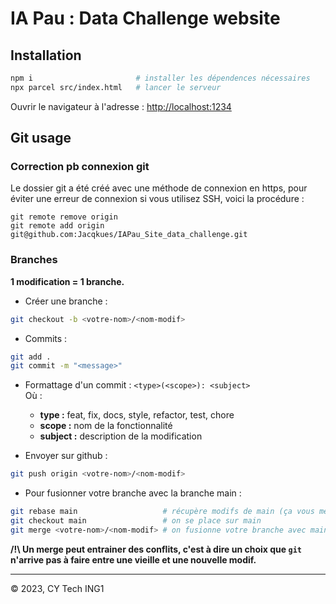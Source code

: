 # IA Pau : Data Challenge website

## Installation

```bash
npm i                       # installer les dépendences nécessaires
npx parcel src/index.html   # lancer le serveur
```
  
Ouvrir le navigateur à l'adresse : [http://localhost:1234](http://localhost:1234)

## Git usage

### Correction pb connexion git

Le dossier git a été créé avec une méthode de connexion en https, pour éviter une erreur de connexion si vous utilisez SSH, voici la procédure :  
```
git remote remove origin
git remote add origin git@github.com:Jacqkues/IAPau_Site_data_challenge.git
```

### Branches 

**1 modification = 1 branche.**
  
- Créer une branche : 
```bash
git checkout -b <votre-nom>/<nom-modif>
```
  
- Commits :
```bash
git add .
git commit -m "<message>"
```  
- Formattage d'un commit : ```<type>(<scope>): <subject>```  
Où :
  - **type :** feat, fix, docs, style, refactor, test, chore
  - **scope :** nom de la fonctionnalité
  - **subject :** description de la modification

- Envoyer sur github : 
```bash
git push origin <votre-nom>/<nom-modif>
```

- Pour fusionner votre branche avec la branche main : 
```bash
git rebase main                   # récupère modifs de main (ça vous met à jour)
git checkout main                 # on se place sur main
git merge <votre-nom>/<nom-modif> # on fusionne votre branche avec main
```
**/!\ Un merge peut entrainer des conflits, c'est à dire un choix que ```git``` n'arrive pas à faire entre une vieille et une nouvelle modif.**

---

© 2023, CY Tech ING1